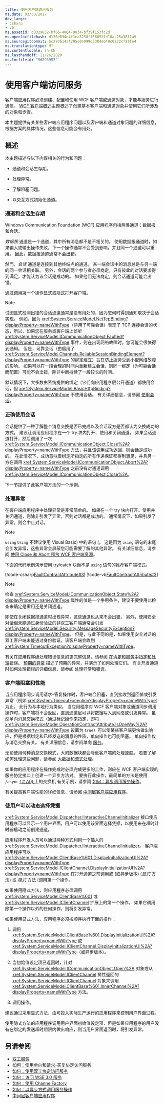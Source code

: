 ```yaml
---
title: 使用客户端访问服务
ms.date: 03/30/2017
dev_langs:
- csharp
- vb
ms.assetid: c8329832-bf66-4064-9034-bf39f153fc2d
ms.openlocfilehash: d136e094e4f1ea5258ff568527d10ac25a38f1a9
ms.sourcegitcommit: bc293b14af795e0e999e3304dd40c0222cf2ffe4
ms.translationtype: MT
ms.contentlocale: zh-CN
ms.lasthandoff: 11/26/2020
ms.locfileid: "96293957"
---
```

# <a name="accessing-services-using-a-client"></a>使用客户端访问服务

客户端应用程序必须创建、配置和使用 WCF 客户端或通道对象，才能与服务进行通信。 [WCF 客户端概述](../wcf-client-overview.md)主题概述了创建基本客户端和通道对象并使用它们所涉及的对象和步骤。  
  
 本主题提供有关某些客户端应用程序问题以及客户端和通道对象问题的详细信息，根据方案的具体情况，这些信息可能会有用处。  
  
## <a name="overview"></a>概述  

 本主题描述与以下内容相关的行为和问题：  
  
- 通道和会话生存期。  
  
- 处理异常。  
  
- 了解阻塞问题。  
  
- 以交互方式初始化通道。  
  
### <a name="channel-and-session-lifetimes"></a>通道和会话生存期  

 Windows Communication Foundation (WCF) 应用程序包括两类通道：数据报和会话。  
  
 *数据报* 通道是一个通道，其中所有消息都不是不相关的。 使用数据报通道时，如果输入或输出操作失败，下一个操作通常不会受到影响，并且同一个通道可以重用。 因此，数据报通道通常不会出错。  
  
 然而，*会话* 通道是连接到其他终结点的通道。 某一端会话中的消息总是与另一端的同一会话相关联。 另外，会话的两个参与者必须商定，只有彼此的对话要求得到满足，才能认为该会话是成功的。 如果他们无法商定，则会话通道可能会出错。  
  
 通过调用第一个操作显式或隐式打开客户端。  
  
> [!NOTE]
> 试图显式检测出错的会话通道通常是没有用处的，因为您何时得到通知取决于会话实现。 例如，因为 <xref:System.ServiceModel.NetTcpBinding?displayProperty=nameWithType>（禁用了可靠会话）表现了 TCP 连接会话的状态，所以，如果您在服务或客户端上侦听 <xref:System.ServiceModel.ICommunicationObject.Faulted?displayProperty=nameWithType> 事件，则在出现网络故障时，您可能会很快得到通知。 但是，可靠会话（由启用了 <xref:System.ServiceModel.Channels.ReliableSessionBindingElement?displayProperty=nameWithType> 的绑定建立）旨在防止服务受到小型网络故障的影响。 如果可以在一段合理的时间内重新建立会话，则同一绑定（为可靠会话而配置）可能不会出错，除非中断持续了一段较长的时间。  
  
 默认情况下，大多数由系统提供的绑定（它们向应用程序层公开通道）都使用会话，但 <xref:System.ServiceModel.BasicHttpBinding?displayProperty=nameWithType> 不使用会话。 有关详细信息，请参阅 [使用会话](../using-sessions.md)。  
  
### <a name="the-proper-use-of-sessions"></a>正确使用会话  

 会话提供了一种了解整个消息交换是否已完成以及会话双方是否都认为交换成功的方式。 建议让调用应用程序在一个 try 块内打开、使用和关闭通道。 如果会话通道打开，然后调用了一次 <xref:System.ServiceModel.ICommunicationObject.Close%2A?displayProperty=nameWithType> 方法，并且该调用成功返回，则会话是成功的。 在此情况下，成功意味着绑定所指定的所有传递保证都得到满足，并且另一方在调用 <xref:System.ServiceModel.ICommunicationObject.Abort%2A?displayProperty=nameWithType> 之前没有对通道调用 <xref:System.ServiceModel.ICommunicationObject.Close%2A>。  
  
 下一节提供了此客户端方法的一个示例。  
  
### <a name="handling-exceptions"></a>处理异常  

 在客户端应用程序中处理异常是非常简单的。 如果在一个 try 块内打开、使用并关闭通道，则除非引发了异常，否则对话都是成功的。 通常情况下，如果引发了异常，则会中止对话。  
  
> [!NOTE]
> `using` `Using` 不建议使用 Visual Basic) 中的语句 (。 这是因为 `using` 语句的末尾会引发异常，这些异常会屏蔽您可能需要了解的其他异常。 有关详细信息，请参阅 [使用 Close 和 Abort 释放 WCF 客户端资源](../samples/use-close-abort-release-wcf-client-resources.md)。  
  
 下面的代码示例演示使用 try/catch 块而不是 `using` 语句的推荐客户端模式。  
  
 [!code-csharp[FaultContractAttribute#3](../../../../samples/snippets/csharp/VS_Snippets_CFX/faultcontractattribute/cs/client.cs#3)]
 [!code-vb[FaultContractAttribute#3](../../../../samples/snippets/visualbasic/VS_Snippets_CFX/faultcontractattribute/vb/client.vb#3)]  
  
> [!NOTE]
> 检查 <xref:System.ServiceModel.ICommunicationObject.State%2A?displayProperty=nameWithType> 属性的值是一个争用条件，建议不要使用此检查来确定是重用还是关闭通道。  
  
 即使在关闭数据报通道时出现异常，这些通道也从来不会出错。 另外，使用安全对话但未能通过身份验证的非双工客户端通常会引发 <xref:System.ServiceModel.Security.MessageSecurityException?displayProperty=nameWithType>。 但是，与此不同的是，如果使用安全对话的双工客户端未能通过身份验证，该客户端会收到 <xref:System.TimeoutException?displayProperty=nameWithType>。  
  
 有关在应用程序级处理错误信息的更完整信息，请参阅 [在协定和服务中指定和处理](../specifying-and-handling-faults-in-contracts-and-services.md)错误。 [预期的异常](../samples/expected-exceptions.md) 描述了预期的异常，并演示了如何处理它们。 有关开发通道时如何处理错误的详细信息，请参阅 [处理异常和错误](../extending/handling-exceptions-and-faults.md)。  
  
### <a name="client-blocking-and-performance"></a>客户端阻塞和性能  

 当应用程序同步调用请求-答复操作时，客户端会阻塞，直到接收到返回值或引发异常（例如 <xref:System.TimeoutException?displayProperty=nameWithType>）为止。 此行为与本地行为类似。 当应用程序对 WCF 客户端对象或通道同步调用操作时，客户端将不会返回，直到通道层可以将数据写入到网络或引发异常。 虽然单向消息交换模式（通过标记操作来指定，即将 <xref:System.ServiceModel.OperationContractAttribute.IsOneWay%2A?displayProperty=nameWithType> 设置为 `true`）可以使某些客户端更快做出响应，但是根据绑定和已经发送的消息的性质，单向操作也可能阻塞。 单向操作仅与消息交换有关。 有关详细信息，请参阅单向 [服务](one-way-services.md)。  
  
 无论使用何种消息交换模式，大的数据块都会降低客户端的处理速度。 若要了解如何处理这些问题，请参阅 [大数据和流式处理](large-data-and-streaming.md)。  
  
 如果你的应用程序在操作完成时必须完成更多的工作，则应在 WCF 客户端实现的服务协定接口上创建一个异步方法对。 要执行此操作，最简单的方法是使用 `/async` [ ( # A0) ](../servicemodel-metadata-utility-tool-svcutil-exe.md)上的交换机 有关示例，请参阅 [如何：异步调用服务操作](how-to-call-wcf-service-operations-asynchronously.md)。  
  
 有关提高客户端性能的详细信息，请参阅 [中间层客户端应用程序](middle-tier-client-applications.md)。  
  
### <a name="enabling-the-user-to-select-credentials-dynamically"></a>使用户可以动态选择凭据  

 <xref:System.ServiceModel.Dispatcher.IInteractiveChannelInitializer> 接口使应用程序可以显示一个用户界面，用户可以使用该界面选择凭据，以便用来在超时计时器启动之前创建通道。  
  
 应用程序开发人员可以通过两种方式利用一个插入的 <xref:System.ServiceModel.Dispatcher.IInteractiveChannelInitializer>。 客户端应用程序可以 <xref:System.ServiceModel.ClientBase%601.DisplayInitializationUI%2A?displayProperty=nameWithType> <xref:System.ServiceModel.IClientChannel.DisplayInitializationUI%2A?displayProperty=nameWithType> 在打开通道之前调用或 (或异步版本)  (*显式* 方法) 或 *隐式* 方法 (调用第一个操作。  
  
 如果使用隐式方法，则应用程序必须调用 <xref:System.ServiceModel.ClientBase%601> 或 <xref:System.ServiceModel.IClientChannel> 扩展上的第一个操作。 如果它调用除第一个操作以外的任何操作，则将引发异常。  
  
 如果使用显式方法，应用程序必须按顺序执行下面的操作：  
  
1. 调用 <xref:System.ServiceModel.ClientBase%601.DisplayInitializationUI%2A?displayProperty=nameWithType> 或 <xref:System.ServiceModel.IClientChannel.DisplayInitializationUI%2A?displayProperty=nameWithType>（或异步版本）。  
  
2. 当初始值设定项已返回时，针对 <xref:System.ServiceModel.ICommunicationObject.Open%2A> 对象或从 <xref:System.ServiceModel.IClientChannel> 属性返回的 <xref:System.ServiceModel.IClientChannel> 对象来调用 <xref:System.ServiceModel.ClientBase%601.InnerChannel%2A?displayProperty=nameWithType> 方法。  
  
3. 调用操作。  
  
 建议通过采用显式方法，由可投入实际生产运行的应用程序来控制用户界面过程。  
  
 使用隐式方法的应用程序调用用户界面初始值设定项，但是如果应用程序的用户没有在绑定的发送超时期限内做出响应，则当用户界面返回时，将引发异常。  
  
## <a name="see-also"></a>另请参阅

- [双工服务](duplex-services.md)
- [如何：使用单向和请求-答复协定访问服务](how-to-access-wcf-services-with-one-way-and-request-reply-contracts.md)
- [如何：使用双工协定访问服务](how-to-access-services-with-a-duplex-contract.md)
- [如何：访问 WSE 3.0 服务](how-to-access-a-wse-3-0-service-with-a-wcf-client.md)
- [如何：使用 ChannelFactory](how-to-use-the-channelfactory.md)
- [如何：以异步方式调用服务操作](how-to-call-wcf-service-operations-asynchronously.md)
- [中间层客户端应用程序](middle-tier-client-applications.md)
